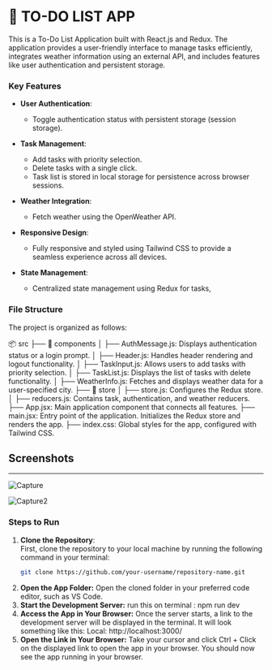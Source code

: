# **📝 TO-DO LIST APP**
This is a To-Do List Application built with React.js and Redux. The application provides a user-friendly interface to manage tasks efficiently, integrates weather information using an external API, and includes features like user authentication and persistent storage.

### **Key Features**

- **User Authentication**:  
  - Toggle authentication status with persistent storage (session storage).

- **Task Management**:  
  - Add tasks with priority selection.  
  - Delete tasks with a single click.  
  - Task list is stored in local storage for persistence across browser sessions.

- **Weather Integration**:  
  - Fetch  weather  using the OpenWeather API.

- **Responsive Design**:  
  - Fully responsive and styled using Tailwind CSS to provide a seamless experience across all devices.

- **State Management**:  
  - Centralized state management using Redux for tasks,
    
### **File Structure**

The project is organized as follows:

📦 src ├── 📂 components │ ├── AuthMessage.js: Displays authentication status or a login prompt. │ ├── Header.js: Handles header rendering and logout functionality. │ ├── TaskInput.js: Allows users to add tasks with priority selection. │ ├── TaskList.js: Displays the list of tasks with delete functionality. │ ├── WeatherInfo.js: Fetches and displays weather data for a user-specified city. ├── 📂 store │ ├── store.js: Configures the Redux store. │ ├── reducers.js: Contains task, authentication, and weather reducers. ├── App.jsx: Main application component that connects all features. ├── main.jsx: Entry point of the application. Initializes the Redux store and renders the app. ├── index.css: Global styles for the app, configured with Tailwind CSS.

## **Screenshots**
***

![Capture](https://github.com/user-attachments/assets/62f50df6-c387-45ca-8cc9-2fd666f333d2)


![Capture2](https://github.com/user-attachments/assets/28e77128-9ae9-4fa2-8e42-9681429a9799)


### **Steps to Run**

1. **Clone the Repository**:  
   First, clone the repository to your local machine by running the following command in your terminal:
   ```bash
   git clone https://github.com/your-username/repository-name.git
2. **Open the App Folder:**
    Open the cloned folder in your preferred code editor, such as VS Code.
 3. **Start the Development Server:**
    run this on terminal :
    npm run dev
 4. **Access the App in Your Browser:**
    Once the server starts, a link to the development server will be displayed in the terminal. It will look something like this:
      Local: http://localhost:3000/
5. **Open the Link in Your Browser:**
   Take your cursor and click Ctrl + Click on the displayed link to open the app in your browser.
   You should now see the app running in your browser.








